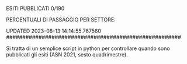 ESITI PUBBLICATI 0/190 

PERCENTUALI DI PASSAGGIO PER SETTORE:

UPDATED 2023-08-13 14:14:55.767560
###################################################### 

Si tratta di un semplice script in python per controllare quando sono pubblicati gli esiti (ASN 2021, sesto quadrimestre).

